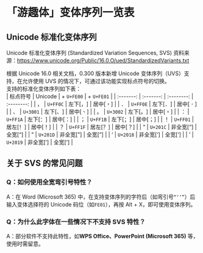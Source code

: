 # 「游趣体」变体序列一览表 
## Unicode 标准化变体序列  
Unicode 标准化变体序列 (Standardized Variation Sequences, SVS) 资料来源：https://www.unicode.org/Public/16.0.O/ued/StandardizedVariants.txt

根据 Unicode 16.0 相关文档，0.300 版本新增 Unicode 变体序列（UVS）支持，在允许使用 UVS 的情况下，可通过该功能实现标点符号的切换。  
支持的标准化变体序列如下表：  
| 标点符号 | Unicode | + `U+FE00` | + `U+FE01` | 
| :-------: | :-------: | :--------: | :--------: | 
| ， | `U+FF0C` | 左下[<span lang="zh-cn">，︀</span>] | 居中[<span lang="zh-tw">，︁</span>] |
| ． | `U+FF0E` | 左下[<span lang="zh-cn">．︀</span>] | 居中[<span lang="zh-tw">．︁</span>] |
| 、 | `U+3001` | 左下[<span lang="zh-cn">、︀</span>] | 居中[<span lang="zh-tw">、︁</span>] |
| 。 | `U+3002` | 左下[<span lang="zh-cn">。︀</span>] | 居中[<span lang="zh-tw">。︁</span>] |
| ： | `U+FF1A` | 左下[：︀] | 居中[：︁] |
| ； | `U+FF1B` | 左下[；︀] | 居中[；︁] |
| ！ | `U+FF01` | 居左[！︀] | 居中[！︁] |
| ？ | `U+FF1F` | 居左[？︀] | 居中[？︁] |
| “ | `U+201C` | 非全宽[“] | 全宽[“︁] |
| ” | `U+201D` | 非全宽[”] | 全宽[”︁] |
| ‘ | `U+2018` | 非全宽[‘] | 全宽[‘︁] |
| ’ | `U+2019` | 非全宽[’] | 全宽[’︁] |

## 关于 SVS 的常见问题  
### Q：如何使用全宽弯引号特性？  
A：在 Word (Microsoft 365) 中，在支持变体序列的字符后（如弯引号`“‘’”`）后输入变体选择符的 Unicode 码位（如`FE01`），再按 Alt + X，即可使用变体序列。

### Q：为什么此字体在一些情况下不支持 SVS 特性？ 
A：部分软件不支持此特性，如**WPS Office、PowerPoint (Microsoft 365)** 等，使用时需留意。
